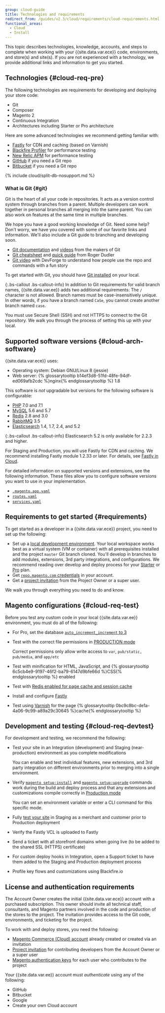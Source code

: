 ```yaml
---
group: cloud-guide
title: Technologies and requirements
redirect_from: /guides/v2.3/cloud/requirements/cloud-requirements.html
functional_areas:
  - Cloud
  - Install
---
```


This topic describes technologies, knowledge, accounts, and steps to complete when working with your {{site.data.var.ece}} code, environments, and store(s) and site(s). If you are not experienced with a technology, we provide additional links and information to get you started.

## Technologies {#cloud-req-pre}

The following technologies are requirements for developing and deploying your store code:

* Git
* Composer
* Magento 2
* Continuous Integration
* Architectures including Starter or Pro architecture

Here are some advanced technologies we recommend getting familiar with:

* [Fastly]({{page.baseurl}}/cloud/cdn/cloud-fastly.html) for CDN and caching (based on Varnish)
* [Blackfire Profiler]({{page.baseurl}}/cloud/configure/blackfire.html) for performance testing
* [New Relic APM]({{page.baseurl}}/cloud/project/new-relic.html) for performance testing
* [GitHub]({{page.baseurl}}/cloud/integrations/github-integration.html) if you need a Git repo
* [Bitbucket]({{page.baseurl}}/cloud/integrations/bitbucket-integration.html) if you need a Git repo

{% include cloud/split-db-nosupport.md %}

### What is Git {#git}

Git is the heart of all your code in repositories. It acts as a version control system through branches from a parent. Multiple developers can work together in personal branches all merging into the same parent. You can also work on features at the same time in multiple branches.

We hope you have a good working knowledge of Git. Need some help? Don't worry, we have you covered with some of our favorite links and information. We'll also include a Git guide to branching and developing soon.

* [Git documentation](https://git-scm.com/documentation) and [videos](https://git-scm.com/videos) from the makers of Git
* [Git cheatsheet](http://rogerdudler.github.io/git-guide/files/git_cheat_sheet.pdf) and [quick guide](http://rogerdudler.github.io/git-guide/) from Roger Dudler
* [Git video](https://www.youtube.com/watch?v=8KCQe9Pm1kg) with DevForge to understand how people use the repo and commands with a fun story

To get started with Git, you should have [Git installed](https://git-scm.com/downloads) on your local.

{:.bs-callout .bs-callout-info}
In addition to Git requirements for valid branch names, {{site.data.var.ee}} adds two additional requirements:
The `/` character is not allowed. Branch names must be case-insensitively unique. In other words, if you have a branch named `CaSe`, you cannot create another branch named `case`.

You must use Secure Shell (SSH) and not HTTPS to connect to the Git repository. We walk you through the process of setting this up with your local.

## Supported software versions {#cloud-arch-software}

{{site.data.var.ece}} uses:

* Operating system: Debian GNU/Linux 8 (jessie)
* Web server: {% glossarytooltip b14ef3d8-51fd-48fe-94df-ed069afb2cdc %}nginx{% endglossarytooltip %} 1.8

This software is _not_ upgradable but versions for the following software is configurable:

* [PHP]({{page.baseurl}}/cloud/configure/magento-app-yaml.html) 7.0 and 7.1
* [MySQL]({{page.baseurl}}/cloud/configure/services-mysql.html) 5.6 and 5.7
* [Redis]({{page.baseurl}}/cloud/configure/services-redis.html) 2.8 and 3.0
* [RabbitMQ]({{page.baseurl}}/cloud/configure/services-rabbitmq.html) 3.5
* [Elasticsearch]({{page.baseurl}}/cloud/configure/services-elasticsearch.html) 1.4, 1.7, 2.4, and 5.2

{:.bs-callout .bs-callout-info}
Elasticsearch 5.2 is only available for 2.2.3 and higher.

For Staging and Production, you will use Fastly for CDN and caching. We recommend installing Fastly module 1.2.33 or later. For details, see [Fastly in Cloud]({{page.baseurl}}/cloud/cdn/cloud-fastly.html).

For detailed information on supported versions and extensions, see the following information. These files allow you to configure software versions you want to use in your implementation.

* [`.magento.app.yaml`]({{page.baseurl}}/cloud/configure/magento-app-yaml.html)
* [`routes.yaml`]({{page.baseurl}}/cloud/configure/routes-yaml.html)
* [`services.yaml`]({{page.baseurl}}/cloud/configure/services-yaml.html)

## Requirements to get started {#requirements}

To get started as a developer in a {{site.data.var.ece}} project, you need to set up the following:

* Set up a [local development environment]({{page.baseurl}}/cloud/setup/setup-project-local-workspace.html). Your local workspace works best as a virtual system (VM or container) with all prerequisites installed and the project `master` Git branch cloned. You'll develop in branches to add modules, extensions, 3rd party integrations, and configurations. We recommend reading over develop and deploy process for your [Starter]({{page.baseurl}}/cloud/architecture/starter-develop-deploy-workflow.html) or [Pro]({{page.baseurl}}/cloud/architecture/pro-develop-deploy-workflow.html) plan.
* Get [`repo.magento.com` credentials]({{page.baseurl}}/install/getting-started/magento-authentication-keys.html) in your account.
* Get a [project invitation]({{page.baseurl}}/cloud/onboarding/onboarding-tasks.html#users) from the Project Owner or a super user.

We walk you through everything you need to do and know.

## Magento configurations {#cloud-req-test}

Before you test any custom code in your local {{site.data.var.ee}} environment, you must do all of the following:

* For Pro, set the database [`auto_increment_increment` to 3]({{page.baseurl}}/cloud/setup/install-magento-prerequisites.html#database)
* Test with the correct file permissions in [PRODUCTION mode]({{page.baseurl}}/configure/application-initialization/magento-modes.html#production-mode)

  Correct permissions only allow write access to `var`, `pub/static, pub/media`, and `app/etc`

* Test with minification for HTML, JavaScript, and {% glossarytooltip 6c5cb4e9-9197-46f2-ba79-6147d9bfe66d %}CSS{% endglossarytooltip %} enabled
* Test with [Redis enabled for page cache and session cache]({{page.baseurl}}/configure/caching/redis.html)
* Install and configure [Fastly]({{page.baseurl}}/cloud/configure/configure-fastly.html)
* Test using [Varnish]({{page.baseurl}}/configure/caching/varnish.html) for the page {% glossarytooltip 0bc9c8bc-de1a-4a06-9c99-a89a29c30645 %}cache{% endglossarytooltip %}

## Development and testing {#cloud-req-devtest}

For development and testing, we recommend the following:

* Test your site in an Integration (development) and Staging (near-production) environment as you complete modifications

  You can enable and test individual features, new extensions, and 3rd party integration on different environments prior to merging into a single environment.

* Verify [`magento setup:install`]({{page.baseurl}}/install/command-line/install.html) and [`magento setup:upgrade`]({{page.baseurl}}/system-update-upgrade/cli.html) commands work during the build and deploy process and that any extensions and customizations compile correctly in [Production mode]({{page.baseurl}}/configure/application-initialization/magento-modes.html#production-mode)

  You can set an environment variable or enter a CLI command for this specific mode.

* Fully [test your site]({{page.baseurl}}/cloud/deploy/test-deploy.html) in Staging as a merchant and customer prior to Production deployment
* Verify the Fastly VCL is uploaded to Fastly
* Send a ticket with all storefront domains when going live (to be added to the shared SSL (HTTPS) certificate)
* For custom deploy hooks in Integration, open a Support ticket to have them added to the Staging and Production deployment process
* Profile key flows and customizations using Blackfire.io

## License and authentication requirements

The Account Owner creates the initial {{site.data.var.ece}} account with a purchased subscription. This owner should invite all technical staff, consultants, and Magento partners involved in the code and production of the stores to the project. The invitation provides access to the Git code, environments, and ticketing for the project.

To work with and deploy stores, you need the following:

* [Magento Commerce (Cloud) account]({{page.baseurl}}/cloud/onboarding/onboarding-tasks.html#cloud-first-acct) already created or created via an invitation
* [Project invitation]({{page.baseurl}}/cloud/onboarding/onboarding-tasks.html#users) for contributing developers from the Account Owner or a super user
* [Magento authentication keys]({{page.baseurl}}/install/getting-started/magento-authentication-keys.html) for each user who contributes to the project

Your {{site.data.var.ee}} account must _authenticate_ using any of the following:

* GitHub
* Bitbucket
* Google
* Create your own Cloud account

